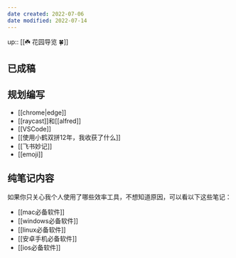 ```yaml
---
date created: 2022-07-06
date modified: 2022-07-14
---
```


up:: [[☘️ 花园导览 🍀]]

## 已成稿

## 规划编写

- [[chrome|edge]]
- [[raycast]]和[[alfred]]
- [[VSCode]]
- [[使用小鹤双拼12年，我收获了什么]]
- [[飞书妙记]]
- [[emoji]]

## 纯笔记内容

如果你只关心我个人使用了哪些效率工具，不想知道原因，可以看以下这些笔记：

- [[mac必备软件]]
- [[windows必备软件]]
- [[linux必备软件]]
- [[安卓手机必备软件]]
- [[ios必备软件]]
